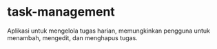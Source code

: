 # task-management
Aplikasi untuk mengelola tugas harian, memungkinkan pengguna untuk menambah, mengedit, dan menghapus tugas.
